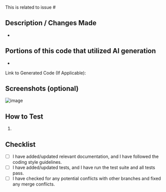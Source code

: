 This is related to issue #

## Description / Changes Made
- 

## Portions of this code that utilized AI generation
- 
Link to Generated Code (If Applicable): 

## Screenshots (optional)

![image](#)

## How to Test
1. 


## Checklist

- [ ] I have added/updated relevant documentation, and I have followed the coding style guidelines.
- [ ] I have added/updated tests, and I have run the test suite and all tests pass.
- [ ] I have checked for any potential conflicts with other branches and fixed any merge conflicts.
